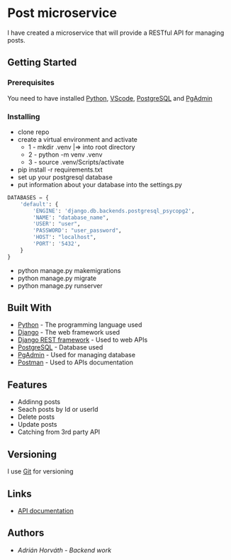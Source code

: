# Post microservice

I have created a microservice that will provide a RESTful API for managing posts.

## Getting Started


### Prerequisites

You need to have installed [Python](https://www.python.org/downloads/), [VScode](https://code.visualstudio.com/Download), [PostgreSQL](https://www.postgresql.org/download/) and [PgAdmin](https://www.pgadmin.org/download/)


### Installing

* clone repo 
* create a virtual environment and activate
  * 1 - mkdir .venv   |=>  into root directory
  * 2 - python -m venv .venv
  * 3 - source .venv/Scripts/activate
* pip install -r requirements.txt
* set up your postgresql database
* put information about your database into the settings.py
```python
DATABASES = {
    'default': {
        'ENGINE': 'django.db.backends.postgresql_psycopg2',
        'NAME': "database_name",
        'USER': "user",
        'PASSWORD': "user_password",
        'HOST': "localhost",
        'PORT': '5432',
    }
}
```
* python manage.py makemigrations
* python manage.py migrate
* python manage.py runserver

## Built With

* [Python](https://www.python.org/) - The programming language used
* [Django](https://docs.djangoproject.com) - The web framework used
* [Django REST framework](https://www.django-rest-framework.org/) - Used to web APIs
* [PostgreSQL](https://www.postgresql.org/) - Database used
* [PgAdmin](https://www.pgadmin.org/) - Used for managing database
* [Postman](https://www.postman.com/) - Used to APIs documentation

## Features

* Addinng posts
* Seach posts by Id or userId
* Delete posts
* Update posts
* Catching from 3rd party API


## Versioning

I use [Git](https://git-scm.com/) for versioning

## Links

*  [API documentation](https://documenter.getpostman.com/view/18653876/UzXKXJxA)
 

## Authors

* *Adrián Horváth* - *Backend work* 
